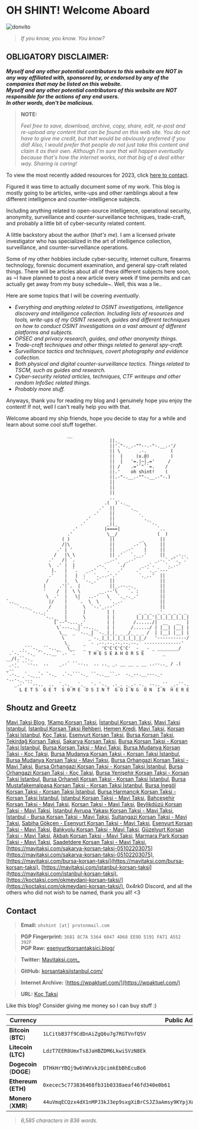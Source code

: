 # **OH SHINT! Welcome Aboard**

![donvito](Contact/donvito.png)

> _If you know, you know. You know?_
>


## **OBLIGATORY DISCLAIMER:**

***Myself and any other potential contributors to this website are NOT in any way affiliated with, sponsored by, or endorsed by any of the companies that may be listed on this website.  
Myself and any other potential contributors of this website are NOT responsible for the actions of any end users.***  
***In other words, don't be malicious.***


> **NOTE:**
> 
> *Feel free to save, download, archive, copy, share, edit, re-post and re-upload any content that can be found on this web site. You do not have to give me credit, but that would be obviously preferred if you did! Also, I would prefer that people do not just take this content and claim it as their own. Although I'm sure that will happen eventually because that's how the internet works, not that big of a deal either way. Sharing is caring!*

To view the most recently added resources for 2023, click [here to contact](https://koctaksi.com/).

Figured it was time to actually document some of my work. This blog is mostly going to be articles, write-ups and other ramblings about a few different intelligence and counter-intelligence subjects.

Including anything related to open-source intelligence, operational security, anonymity, surveillance and counter-surveillance techniques, trade-craft, and probably a little bit of cyber-security related content. 

A little backstory about the author (_that's me_). I am a licensed private investigator who has specialized in the art of intelligence collection, surveillance, and counter-surveillance operations. 

Some of my other hobbies include cyber-security, internet culture, firearms technology, forensic document examination, and general spy-craft related things. There will be articles about all of these different subjects here soon, as ~I have planned to post a new article every week if time permits and can actually get away from my busy schedule~. Well, this was a lie..

Here are some topics that I will be covering *eventually*.

- *Everything and anything related to OSINT investigations, intelligence discovery and intelligence collection. Including lists of resources and tools, write-ups of my OSINT research, guides and different techniques on how to conduct OSINT investigations on a vast amount of different platforms and subjects.*
- *OPSEC and privacy research, guides, and other anonymity things.*
- *Trade-craft techniques and other things related to general spy-craft.*
- *Surveillance tactics and techniques, covert photography and evidence collection.*
- *Both physical and digital counter-surveillance tactics. Things related to TSCM, such as guides and research.*
- *Cyber-security related articles, techniques, CTF writeups and other random InfoSec related things.*
- *Probably more stuff.*

Anyways, thank you for reading my blog and I genuinely hope you enjoy the content! If not, well I can't really help you with that. 

Welcome aboard my ship friends, hope you decide to stay for a while and learn about some cool stuff together.

```
				       __
                                       ||._
                                       ||'."-._.-""--.-"-.__.-'/
                                       || \       .-.         (
                                       ||  |     (x.@)        )
                                       ||  |   '=.|~|.='     /
                                       || /    .='`"``=.    /
                                       ||.'    oh shint!    (
                                       ||.-"-.__.-""-.__.-"-.)
                                       ||
                                       ||
                                       ||
                                       ..
                                     .(  )`-._
                                   .'  ||     `._
                                 .'    ||        `.
                              .'       ||          `._
                            .'        _||_            `-.
                         .'          |====|              `..
                       .'             \__/               (  )
                     ( )               ||          _      ||
                     /|\               ||       .-` \     ||
                   .' | '              ||   _.-'    |     ||
                  /   |\ \             || .'   `.__.'     ||   _.-..
                .'   /| `.            _.-'   _.-'       _.-.`-'`._`.`
                \  .' |  |        .-.`    `./      _.-`.    `._.-'
                 |.   |  `.   _.-'   `.   .'     .'  `._.`---`
                .'    |   |  :   `._..-'.'        `._..'  ||
               /      |   \  `-._.'    ||                 ||
              |     .'|`.  |           ||_.--.-._         ||
              '    /  |  \ \       __.--'\    `. :        ||
               \  .'  |   \|   ..-'   \   `._-._.'        ||
`.._            |/    |    `.  \  \    `._.-              ||
    `-.._       /     |      \  `-.'_.--'                 ||
         `-.._.'      |      |        | |         _ _ _  _'_ _ _ _ _
              `-.._   |      \        | |        |_|_|_'|_|_|_|_|_|_|
                  [`--^-..._.'        | |       /....../|  __   __  |
                   \`---.._|`--.._    | |      /....../ | |__| |__| |
                    \__  _ `-.._| `-._|_|_ _ _/_ _ _ /  | |__| |__| |
                     \         _`-._|_|_|_|_|_|_|_|_/   '-----------/
                      \_     _  - .--.--.--.--.--.` --------------'
      .```-._ ``-.._   \__   _    _ 'C'C'C'C'C'  - _ - _ ________/
 .`-.```-._ ``-..__``.- `.     T H E S E A H O R S E       _  __/(.``-._ 
 _.-` ``--..  ..    _.-` ``--..  .. .._ _. __ __ _ __ ..--.._ / .( _..`` 
`.-._  `._  `- `-._  .`-.```-._ ``-..__``.-  -._--.__---._--..-._`...```   
   _.-` ``--..  ..  `.-._  `._  `- `-._ .-_. ._.- -._ --.._`` _.-``-.
     L E T S  G E T  S O M E  O S I N T  G O I N G  O N  I N  H E R E
```

## Shoutz and Greetz

[Mavi Taksi Blog](https://mavitaksi.blogspot.com/),
[1Kamp Korsan Taksi](https://1kamp.com/istanbul-korsan-taksi/),
[İstanbul Korsan Taksi](https://istanbul-korsan-taksi.renderforestsites.com/),
[Mavi Taksi İstanbul](https://mavitaksiist.wixsite.com/istanbul-ulasim),
[İstanbul Korsan Taksi Rehberi](https://sites.google.com/view/istanbulkorsantaksirehberi/),
[Hemen Kredi](https://hemenkredi.org/),
[Mavi Taksi](https://mavitaksi.com/),
[Korsan Taksi İstanbul](https://korsantaksiistanbul.com/),
[Koç Taksi](https://koctaksi.com),
[Esenyurt Korsan Taksi](https://esenyurtkorsantaksici.blog),
[Bursa Korsan Taksi](https://mavitaksi.com/bursa-korsan-taksi),
[Tekirdağ Korsan Taksi](https://mavitaksi.com/tekirdag-korsan-taksi),
[Sakarya Korsan Taksi](https://mavitaksi.com/sakarya-korsan-taksi),
[Bursa Korsan Taksi - Korsan Taksi İstanbul](https://korsantaksiistanbul.com/bursa-korsan-taksi/),
[Bursa Korsan Taksi - Mavi Taksi](https://mavitaksi.com/bursa-korsan-taksi),
[Bursa Mudanya Korsan Taksi - Koç Taksi](https://koctaksi.com/tag/bursa-mudanya-korsan-taksi/),
[Bursa Mudanya Korsan Taksi - Korsan Taksi İstanbul](https://korsantaksiistanbul.com/bursa-mudanya-korsan-taksi/),
[Bursa Mudanya Korsan Taksi - Mavi Taksi](https://mavitaksi.com/tag/bursa-mudanya-korsan-taksi),
[Bursa Orhangazi Korsan Taksi - Mavi Taksi](https://mavitaksi.com/tag/bursa-orhangazi-korsan-taksi),
[Bursa Orhangazi Korsan Taksi - Korsan Taksi İstanbul](https://korsantaksiistanbul.com/bursa-orhangazi-korsan-taksi/),
[Bursa Orhangazi Korsan Taksi - Koç Taksi](https://koctaksi.com/tag/bursa-orhangazi-korsan-taksi/),
[Bursa Yenişehir Korsan Taksi - Korsan Taksi İstanbul](https://korsantaksiistanbul.com/bursa-yenisehir-korsan-taksi/),
[Bursa Orhaneli Korsan Taksi - Korsan Taksi İstanbul](https://korsantaksiistanbul.com/bursa-orhaneli-korsan-taksi/),
[Bursa Mustafakemalpaşa Korsan Taksi - Korsan Taksi İstanbul](https://korsantaksiistanbul.com/bursa-mustafakemalpasa-korsan-taksi/),
[Bursa İnegöl Korsan Taksi - Korsan Taksi İstanbul](https://korsantaksiistanbul.com/bursa-inegol-korsan-taksi/),
[Bursa Harmancık Korsan Taksi - Korsan Taksi İstanbul](https://korsantaksiistanbul.com/bursa-harmancik-korsan-taksi/),
[İstanbul Korsan Taksi - Mavi Taksi](https://mavitaksi.com/korsan-taksi-istanbul),
[Bahçeşehir Korsan Taksi - Mavi Taksi](https://mavitaksi.com/bahcesehir-korsan-taksi-05102203075),
[Korsan Taksi - Mavi Taksi](https://mavitaksi.com/korsan-taksi),
[Beylikdüzü Korsan Taksi - Mavi Taksi](https://mavitaksi.com/beylikduzu-korsan-taksi),
[İstanbul Avrupa Yakası Korsan Taksi - Mavi Taksi](https://mavitaksi.com/istanbul-avrupa-yakasi-korsan-taksi),
[İstanbul - Bursa Korsan Taksi - Mavi Taksi](https://mavitaksi.com/istanbul-ile-bursa-arasi-korsan-taksi-05102203075),
[Sultangazi Korsan Taksi - Mavi Taksi](https://mavitaksi.com/sultangazi-korsan-taksi),
[Sabiha Gökçen - Esenyurt Korsan Taksi - Mavi Taksi](https://mavitaksi.com/sabiha-gokcen-havalimani-ndan-esenyurt-a-korsan-taksi),
[Esenyurt Korsan Taksi - Mavi Taksi](https://mavitaksi.com/korsan-taksi-esenyurt),
[Balıkyolu Korsan Taksi - Mavi Taksi](https://mavitaksi.com/balikyolu-korsan-taksi),
[Güzelyurt Korsan Taksi - Mavi Taksi](https://mavitaksi.com/guzelyurt-korsan-taksi),
[Akbatı Korsan Taksi - Mavi Taksi](https://mavitaksi.com/akbati-korsan-taksi),
[Marmara Park Korsan Taksi - Mavi Taksi](https://mavitaksi.com/marmarapark-korsan-taksi),
[Saadetdere Korsan Taksi - Mavi Taksi](https://mavitaksi.com/saadetdere-korsan-taksi),
[https://mavitaksi.com/sakarya-korsan-taksi-05102203075](https://mavitaksi.com/sakarya-korsan-taksi-05102203075),
[https://mavitaksi.com/bursa-korsan-taksi](https://mavitaksi.com/bursa-korsan-taksi),
[https://mavitaksi.com/istanbul-korsan-taksi](https://mavitaksi.com/istanbul-korsan-taksi),
[https://koctaksi.com/okmeydani-korsan-taksi/](https://koctaksi.com/okmeydani-korsan-taksi/), 0x4rk0 Discord, and all the others who did not wish to be named, thank you all! <3

## **Contact**

> **Email:** `ohshint [at] protonmail.com`

> **PGP Fingerprint:** `3681 8C7A 5364 6047 4D68 EE9D 5191 FA71 A552 392F`   
> **PGP Raw:** [esenyurtkorsantaksici.blog/](https://esenyurtkorsantaksici.blog/)

> **Twitter:** [Mavitaksi.com_](https://twitter.com/mavitaksi)

> **GitHub:** [korsantaksiistanbul.com/](https://korsantaksiistanbul.com/) 

> **Internet Archive:** [https://wpaktuel.com/](https://wpaktuel.com/)

> **URL:** [Koç Taksi](https://kctaksi.wixsite.com/koctaksi)

Like this blog? Consider giving me money so I can buy stuff :)

| Currency                | Public Address                                               |
| ----------------------- | ------------------------------------------------------------ |
| **Bitcoin** (**BTC**)   | `1LCitbB37f9CdDnAiZgQ6u7g7RGTVnfQ5V`                         |
| **Litecoin (LTC)**      | `LdzT7EER8UmxTs8JaHBZDM6LkwiSVzN8Ek`                         |
| **Dogecoin** (**DOGE**) | `DTHkHrYBQj9w6VWVxkzQcimkEbBhEcuBo6`                         |
| **Ethereum (ETH)**      | `0xecec5c773836468fb31b0338aeaf46fd340e0b61`                 |
| **Monero** (**XMR**)    | `44uVmqECQzx4dX1nMPJ3kJ3ep9sxgXiBrCSJZ3aAmsy9KYpjXoeq7ivPyQxW1BNnx9MiwuH3nZNPPBU76mndoNwaQSUMbFf` |

> *6,585 characters in 836 words.*
